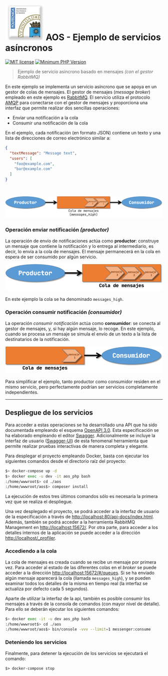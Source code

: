 ![logo UPM](https://raw.githubusercontent.com/laracabrera/AOS/master/tarea1/logo_upm.jpg) AOS - Ejemplo de servicios asíncronos
======================================

[![MIT license](http://img.shields.io/badge/license-MIT-brightgreen.svg)](http://opensource.org/licenses/MIT)
[![Minimum PHP Version](https://img.shields.io/badge/php-%5E7.4-blue.svg)](http://php.net/)
> Ejemplo de servicio asíncrono basado en mensajes _(con el gestor RabbitMQ)_

En este ejemplo se implementa un servicio asíncrono que se apoya en un gestor de colas de mensajes.
El gestor de mensajes (_message broker_) empleado en este ejemplo es [RabbitMQ][rabbitmq].
El servicio utiliza el protocolo [AMQP][amqp] para conectarse con el gestor de mensajes y proporciona
una interfaz que permite realizar dos sencillas operaciones:
- Enviar una notificación a la cola
- Consumir una notificación de la cola

En el ejemplo, cada notificación (en formato JSON) contiene un texto y una lista de direcciones de
correo electrónico similar a:
```json
{
  "textMessage": "Message text",
  "users": [
    "foo@example.com",
    "bar@example.com"
  ]
}
```
&nbsp;

![img](./public/img/imagen1.png)
### Operación enviar notificación _(productor)_
La operación de envío de notificaciones actúa como **productor**: construye un mensaje que contiene la
notificación y lo entrega al intermediario, es decir, lo envía a la cola de mensajes. El mensaje permanecerá
en la cola en espera de ser consumido por algún servicio.

![img](./public/img/imagen2.png)

En este ejemplo la cola se ha denominado `messages_high`. 

### Operación consumir notificación _(consumidor)_
La operación _consumir notificación_ actúa como **consumidor**: se conecta al gestor de mensajes, 
y, si hay algún mensaje, lo recoge. En este ejemplo, cuando se procesa un mensaje se simula el
envío de un texto a la lista de destinatarios de la notificación.

![img](./public/img/imagen3.png)

Para simplificar el ejemplo, tanto productor como consumidor residen en el
mismo servicio, pero perfectamente podrían ser servicios completamente independientes.

***
## Despliegue de los servicios

Para acceder a estas operaciones se ha desarrollado una API que ha sido documentada
empleando el esquema [OpenAPI 3.0][openapi]. Esta especificación se ha elaborado empleando el editor
[Swagger][swagger]. Adicionalmente se incluye la interfaz de usuario ([Swagger-UI][swagger-ui])
de esta fenomenal herramienta que permite realizar pruebas interactivas de manera completa y elegante.

Para desplegar el proyecto empleando Docker, basta con ejecutar los siguientes comandos 
desde el directorio raíz del proyecto:

```bash
$> docker-compose up -d
$> docker exec -u dev -it aos_php bash
:/home/wwwroot$> cd ./aos
:/home/wwwroot/aos$> composer install
```

La ejecución de estos tres últimos comandos sólo es necesaria la primera vez que se realiza el despliegue.

Una vez desplegado el proyecto, se podrá acceder a la interfaz de usuario de la especificación 
a través de [http://localhost:80/api-docs/index.html][lh]. Además, también se podrá acceder a la herramienta
RabbitMQ Management en [http://localhost:15672/][rmq]. Por otra parte, para acceder a los
detalles internos de la aplicación se puede acceder a la dirección [http://localhost/_profiler][profiler].

### Accediendo a la cola

La cola de mensajes es creada cuando se recibe un mensaje por primera vez. Para acceder al
estado de las diferentes colas en el _broker_ se puede acceder a la dirección
[http://localhost:15672/#/queues](http://localhost:15672/#/queues). Si se ha enviado algún
mensaje aparecerá la cola (llamada `messages_high`), y se pueden examinar todos los
detalles de la misma en tiempo real (la interfaz se actualiza por defecto cada 5 segundos).

Aparte de utilizar la interfaz de la api, también es posible consumir los mensajes a través
de la consola de comandos (con mayor nivel de detalle). Para ello se deberán ejecutar los
siguientes comandos:
```bash
$> docker exec -it -u dev aos_php bash
:/home/wwwroot$> cd ./aos
:/home/wwwroot/aos$> bin/console -vvv --limit=1 messenger:consume
```

### Deteniendo los servicios

Finalmente, para detener la ejecución de los servicios se ejecutará el comando:
```
$> docker-compose stop
```

[lh]: http://localhost:80/api-docs/index.html
[openapi]: https://www.openapis.org/
[profiler]: http://localhost/_profiler
[swagger]: http://swagger.io/
[swagger-ui]: https://github.com/swagger-api/swagger-ui
[amqp]: https://www.amqp.org/
[rabbitmq]: https://www.rabbitmq.com/
[rmq]: http://localhost:15672/#/